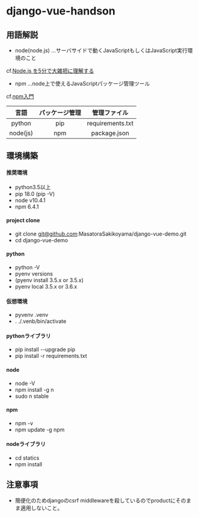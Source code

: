 # django-vue-handson

## 用語解説
- node(node.js) ...サーバサイドで動くJavaScriptもしくはJavaScript実行環境のこと

cf.[Node.js を5分で大雑把に理解する](https://qiita.com/hshimo/items/1ecb7ed1b567aacbe559)
- npm ...node上で使えるJavaScriptパッケージ管理ツール

cf.[npm入門](https://qiita.com/maitake9116/items/7825d90c09f3e2f87dea)

| 言語 | パッケージ管理 | 管理ファイル |
|:----:|:--------------:|:------------:|
| python | pip | requirements.txt |
| node(js) | npm | package.json |

## 環境構築
#### 推奨環境
- python3.5以上
- pip 18.0 (pip -V)
- node v10.4.1
- npm 6.4.1
#### project clone
- git clone git@github.com:MasatoraSakikoyama/django-vue-demo.git
- cd django-vue-demo
#### python
- python -V
- pyenv versions
- (pyenv install 3.5.x or 3.5.x)
- pyenv local 3.5.x or 3.6.x
#### 仮想環境
- pyvenv .venv
- . ./.venb/bin/activate
#### pythonライブラリ
- pip install --upgrade pip
- pip install -r requirements.txt
#### node
- node -V
- npm install -g n
- sudo n stable
#### npm
- npm -v
- npm update -g npm
#### nodeライブラリ
- cd statics
- npm install

## 注意事項
- 簡便化のためdjangoのcsrf middlewareを殺しているのでproductにそのまま適用しないこと。
